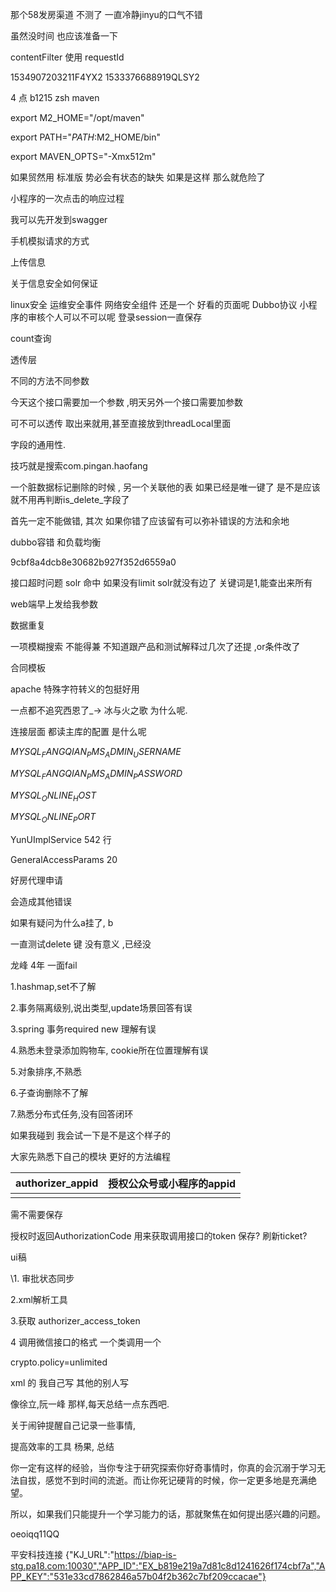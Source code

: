 那个58发房渠道 不测了 一直冷静jinyu的口气不错



虽然没时间 也应该准备一下



 contentFilter 使用 requestId



1534907203211F4YX2 1533376688919QLSY2



4 点 b1215 zsh maven

export M2_HOME="/opt/maven" 

export PATH="$PATH:$M2_HOME/bin"

export MAVEN_OPTS="-Xmx512m"



如果贸然用 标准版 势必会有状态的缺失 如果是这样 那么就危险了 



小程序的一次点击的响应过程



我可以先开发到swagger

手机模拟请求的方式



上传信息

关于信息安全如何保证 

linux安全 运维安全事件 网络安全组件 还是一个 好看的页面呢 Dubbo协议 小程序的审核个人可以不可以呢 登录session一直保存



count查询



透传层



不同的方法不同参数

今天这个接口需要加一个参数 ,明天另外一个接口需要加参数

可不可以透传 取出来就用,甚至直接放到threadLocal里面





字段的通用性. 



技巧就是搜索com.pingan.haofang 



一个脏数据标记删除的时候 , 另一个关联他的表 如果已经是唯一键了 是不是应该就不用再判断is_delete_字段了



首先一定不能做错, 其次 如果你错了应该留有可以弥补错误的方法和余地



dubbo容错 和负载均衡





9cbf8a4dcb8e30682b927f352d6559a0



接口超时问题 solr 命中  如果没有limit solr就没有边了 关键词是1,能查出来所有

web端早上发给我参数

数据重复

一项模糊搜索 不能得兼 不知道跟产品和测试解释过几次了还提 ,or条件改了 







合同模板

apache 特殊字符转义的包挺好用









一点都不追究西恩了_-> 冰与火之歌 为什么呢.









连接层面 都读主库的配置 是什么呢







${MYSQL_FANGQIAN_PMS_ADMIN_USERNAME}$

${MYSQL_FANGQIAN_PMS_ADMIN_PASSWORD}$

${MYSQL_ONLINE_HOST}$

${MYSQL_ONLINE_PORT}$

YunUImplService  542 行 

GeneralAccessParams 20



好房代理申请









会造成其他错误



如果有疑问为什么a挂了, b



一直测试delete 键 没有意义 ,已经没









龙峰 4年 一面fail



1.hashmap,set不了解

2.事务隔离级别,说出类型,update场景回答有误

3.spring 事务required new 理解有误

4.熟悉未登录添加购物车, cookie所在位置理解有误

5.对象排序,不熟悉

6.子查询删除不了解

7.熟悉分布式任务,没有回答闭环







如果我碰到 我会试一下是不是这个样子的





大家先熟悉下自己的模块 更好的方法编程







| authorizer_appid | 授权公众号或小程序的appid |
| ---------------- | ------------------------- |
|                  |                           |





 需不需要保存







授权时返回AuthorizationCode  用来获取调用接口的token  保存?  刷新ticket?









ui稿





\1. 审批状态同步

2.xml解析工具

3.获取 authorizer_access_token

4 调用微信接口的格式 一个类调用一个













crypto.policy=unlimited











xml  的 我自己写 其他的别人写







像徐立,阮一峰 那样,每天总结一点东西吧.



关于闹钟提醒自己记录一些事情, 



提高效率的工具 杨果, 总结





你一定有这样的经验，当你专注于研究探索你好奇事情时，你真的会沉溺于学习无法自拔，感觉不到时间的流逝。而让你死记硬背的时候，你一定更多地是充满绝望。 

所以，如果我们只能提升一个学习能力的话，那就聚焦在如何提出感兴趣的问题。











oeoiqq11QQ



平安科技连接 {"KJ_URL":"https://biap-is-stg.pa18.com:10030","APP_ID":"EX_b819e219a7d81c8d1241626f174cbf7a","APP_KEY":"531e33cd7862846a57b04f2b362c7bf209ccacae"}









